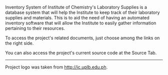 Inventory System of Institute of Chemistry's Laboratory Supplies is a database system that will help the Institute  to keep track of their laboratory supplies and materials. This is to aid the need of having an automated inventory software that will allow the Institute to easily gather information pertaining to their resources.


To access the project's related documents, just choose among the links on the right side.

You can also access the project's current source code at the Source Tab.


---


Project logo was taken from http://ic.uplb.edu.ph.